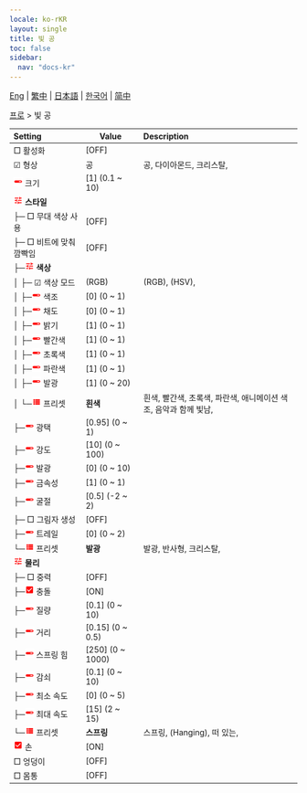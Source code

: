 ```yaml
---
locale: ko-rKR
layout: single
title: 빛 공
toc: false
sidebar:
  nav: "docs-kr"
---
```

[Eng](/dancexr/menu/2025.4/actor/light_ball) | [繁中](/tw/dancexr/menu/2025.4/actor/light_ball) | [日本語](/jp/dancexr/menu/2025.4/actor/light_ball) | [한국어](/kr/dancexr/menu/2025.4/actor/light_ball) | [简中](/zh/dancexr/menu/2025.4/actor/light_ball)

[프로](../menu#프로) > 빛 공



| Setting | Value | Description |
| :--- | --- | :--- |
|  □ 활성화| [OFF] | 
| ☑ 형상| 공 | 공, 다이아몬드, 크리스탈, 
| <img src="/images/icon/ic_slider.png" alt="slider icon"/> 크기| [1] (0.1 ~ 10) | 
| <img src="/images/icon/ic_tune.png" alt="tune icon"/> <b>스타일</b>| | 
| ├─ □ 무대 색상 사용| [OFF] | 
| ├─ □ 비트에 맞춰 깜빡임| [OFF] | 
| ├─<img src="/images/icon/ic_tune.png" alt="tune icon"/> <b>색상</b>| | 
| │ ├─ ☑ 색상 모드| (RGB) | (RGB), (HSV), 
| │ ├─<img src="/images/icon/ic_slider.png" alt="slider icon"/> 색조| [0] (0 ~ 1) | 
| │ ├─<img src="/images/icon/ic_slider.png" alt="slider icon"/> 채도| [0] (0 ~ 1) | 
| │ ├─<img src="/images/icon/ic_slider.png" alt="slider icon"/> 밝기| [1] (0 ~ 1) | 
| │ ├─<img src="/images/icon/ic_slider.png" alt="slider icon"/> 빨간색| [1] (0 ~ 1) | 
| │ ├─<img src="/images/icon/ic_slider.png" alt="slider icon"/> 초록색| [1] (0 ~ 1) | 
| │ ├─<img src="/images/icon/ic_slider.png" alt="slider icon"/> 파란색| [1] (0 ~ 1) | 
| │ ├─<img src="/images/icon/ic_slider.png" alt="slider icon"/> 발광| [1] (0 ~ 20) | 
| │ └─<img src="/images/icon/ic_list.png" alt="list icon"/> 프리셋| **흰색** | 흰색, 빨간색, 초록색, 파란색, 애니메이션 색조, 음악과 함께 빛남,  |
| ├─<img src="/images/icon/ic_slider.png" alt="slider icon"/> 광택| [0.95] (0 ~ 1) | 
| ├─<img src="/images/icon/ic_slider.png" alt="slider icon"/> 강도| [10] (0 ~ 100) | 
| ├─<img src="/images/icon/ic_slider.png" alt="slider icon"/> 발광| [0] (0 ~ 10) | 
| ├─<img src="/images/icon/ic_slider.png" alt="slider icon"/> 금속성| [1] (0 ~ 1) | 
| ├─<img src="/images/icon/ic_slider.png" alt="slider icon"/> 굴절| [0.5] (-2 ~ 2) | 
| ├─ □ 그림자 생성| [OFF] | 
| ├─<img src="/images/icon/ic_slider.png" alt="slider icon"/> 트레일| [0] (0 ~ 2) | 
| └─<img src="/images/icon/ic_list.png" alt="list icon"/> 프리셋| **발광** | 발광, 반사형, 크리스탈,  |
| <img src="/images/icon/ic_tune.png" alt="tune icon"/> <b>물리</b>| | 
| ├─ □ 중력| [OFF] | 
| ├─<img src="/images/icon/ic_check_on.png" alt="check on icon"/> 충돌| [ON] | 
| ├─<img src="/images/icon/ic_slider.png" alt="slider icon"/> 질량| [0.1] (0 ~ 10) | 
| ├─<img src="/images/icon/ic_slider.png" alt="slider icon"/> 거리| [0.15] (0 ~ 0.5) | 
| ├─<img src="/images/icon/ic_slider.png" alt="slider icon"/> 스프링 힘| [250] (0 ~ 1000) | 
| ├─<img src="/images/icon/ic_slider.png" alt="slider icon"/> 감쇠| [0.1] (0 ~ 10) | 
| ├─<img src="/images/icon/ic_slider.png" alt="slider icon"/> 최소 속도| [0] (0 ~ 5) | 
| ├─<img src="/images/icon/ic_slider.png" alt="slider icon"/> 최대 속도| [15] (2 ~ 15) | 
| └─<img src="/images/icon/ic_list.png" alt="list icon"/> 프리셋| **스프링** | 스프링, (Hanging), 떠 있는,  |
| <img src="/images/icon/ic_check_on.png" alt="check on icon"/> 손| [ON] | 
|  □ 엉덩이| [OFF] | 
|  □ 몸통| [OFF] | 
